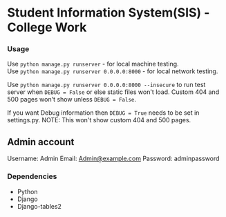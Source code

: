 # Student Information System(SIS) - College Work

###     Usage

Use `python manage.py runserver` - for local machine testing.       
Use `python manage.py runserver 0.0.0.0:8000` - for local network testing.      


Use `python manage.py runserver 0.0.0.0:8000 --insecure` to run test server when
`DEBUG = False` or else static files won't load. Custom 404 and 500 pages won't
show unless `DEBUG = False`.


If you want Debug information then `DEBUG = True` needs to be set in settings.py.
NOTE: This won't show custom 404 and 500 pages.


## Admin account

Username: Admin
Email: Admin@example.com
Password: adminpassword


### Dependencies

*   Python
*   Django
*   Django-tables2
